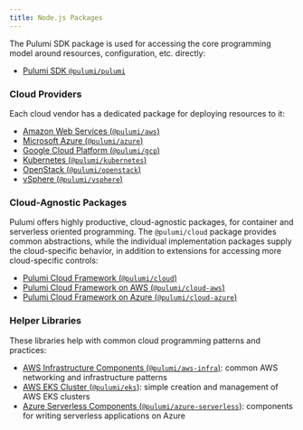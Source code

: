 ```yaml
---
title: Node.js Packages
---
```


The Pulumi SDK package is used for accessing the core programming model around resources, configuration, etc. directly:

* [Pulumi SDK `@pulumi/pulumi`](@pulumi/pulumi)

### Cloud Providers

Each cloud vendor has a dedicated package for deploying resources to it:

* [Amazon Web Services (`@pulumi/aws`)](@pulumi/aws)
* [Microsoft Azure (`@pulumi/azure`)](@pulumi/azure)
* [Google Cloud Platform (`@pulumi/gcp`)](@pulumi/gcp)
* [Kubernetes (`@pulumi/kubernetes`)](@pulumi/kubernetes)
* [OpenStack (`@pulumi/openstack`)](@pulumi/openstack)
* [vSphere (`@pulumi/vsphere`)](@pulumi/vsphere)

### Cloud-Agnostic Packages

Pulumi offers highly productive, cloud-agnostic packages, for container and serverless oriented programming.  The
`@pulumi/cloud` package provides common abstractions, while the individual implementation packages supply the
cloud-specific behavior, in addition to extensions for accessing more cloud-specific controls:

* [Pulumi Cloud Framework (`@pulumi/cloud`)](@pulumi/cloud)
* [Pulumi Cloud Framework on AWS (`@pulumi/cloud-aws`)](@pulumi/cloud-aws)
* [Pulumi Cloud Framework on Azure (`@pulumi/cloud-azure`)](@pulumi/cloud-azure)

### Helper Libraries

These libraries help with common cloud programming patterns and practices:

* [AWS Infrastructure Components (`@pulumi/aws-infra`)](@pulumi/aws-infra): common AWS networking and
  infrastructure patterns
* [AWS EKS Cluster (`@pulumi/eks`)](@pulumi/eks): simple creation and management of AWS EKS clusters
* [Azure Serverless Components (`@pulumi/azure-serverless`)](@pulumi/azure-serverless): components for writing
  serverless applications on Azure
